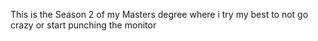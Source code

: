This is the Season 2 of my Masters degree where i try my best to not go crazy or start punching the monitor
